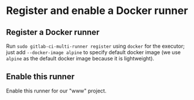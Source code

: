 # Register and enable a Docker runner

## Register a Docker runner

Run `sudo gitlab-ci-multi-runner register` using  `docker` for the executor;
just add `--docker-image alpine` to specify default docker image
(we use `alpine` as the default docker image because it is lightweight).

## Enable this runner

Enable this runner for our "www" project.
